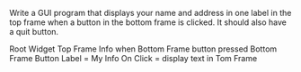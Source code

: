 Write a GUI program that displays your name and address in one label in the top frame when a button in the bottom frame is clicked. It should also have a quit button.

Root Widget
    Top Frame
        Info when Bottom Frame button pressed
    Bottom Frame
        Button
            Label = My Info
            On Click = display text in Tom Frame